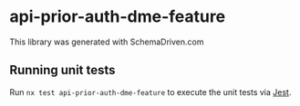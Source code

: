 
# api-prior-auth-dme-feature

This library was generated with SchemaDriven.com

## Running unit tests

Run `nx test api-prior-auth-dme-feature` to execute the unit tests via [Jest](https://jestjs.io).

